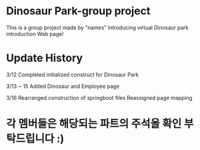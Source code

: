 # Dinosaur Park-group project

This is a group project made by "names"
Introducing virtual Dinosaur park introduction Web page!

# Update History

3/12
Completed initialized construct for Dinosaur Park

3/13 ~ 15
Added Dinosaur and Employee page

3/16
Rearranged construction of springboot files
Reassigned page mapping

# 각 멤버들은 해당되는 파트의 주석을 확인 부탁드립니다 :)
